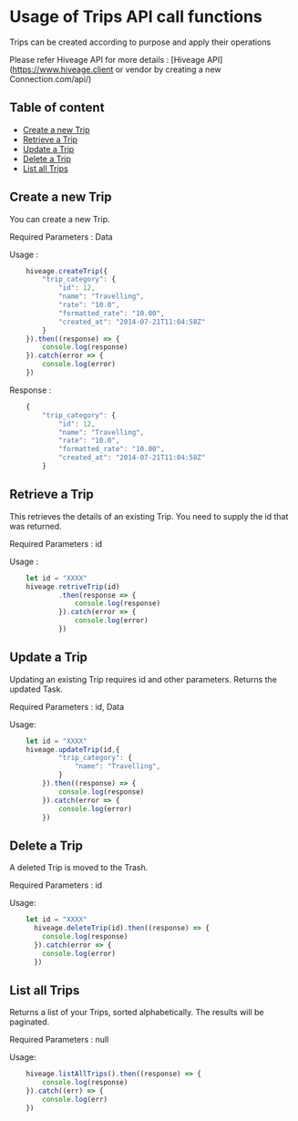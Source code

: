 # Usage of Trips API call functions

Trips can be created according to purpose and apply their operations

Please refer Hiveage API for more details : [Hiveage API](https://www.hiveage.client or vendor by creating a new Connection.com/api/)

## Table of content
- [Create a new Trip](#create-a-new-trip) 
- [Retrieve a Trip](#retrieve-a-trip) 
- [Update a Trip](#update-a-trip) 
- [Delete a Trip](#delete-a-trip)
- [List all Trips](#list-all-trips)

## Create a new Trip

You can create a new Trip.

Required Parameters : Data

Usage : 

```js
    hiveage.createTrip({
        "trip_category": {
            "id": 12,
            "name": "Travelling",
            "rate": "10.0",
            "formatted_rate": "10.00",
            "created_at": "2014-07-21T11:04:58Z"
        }
    }).then((response) => {
        console.log(response)
    }).catch(error => {
        console.log(error)
    })
```
Response :
```js
    {
        "trip_category": {
            "id": 12,
            "name": "Travelling",
            "rate": "10.0",
            "formatted_rate": "10.00",
            "created_at": "2014-07-21T11:04:58Z"
        }
```

## Retrieve a Trip

This retrieves the details of an existing Trip. You need to supply the id that was returned.

Required Parameters : id

Usage : 
```js
    let id = "XXXX"
    hiveage.retriveTrip(id)
            .then(response => {
                console.log(response)
            }).catch(error => {
                console.log(error)
            })
```

## Update a Trip

Updating an existing Trip requires id and other parameters. Returns the updated Task.

Required Parameters : id, Data

Usage:
```js
    let id = "XXXX"
    hiveage.updateTrip(id,{
            "trip_category": {
                "name": "Travelling",
            }
        }).then((response) => {
            console.log(response)
        }).catch(error => {
            console.log(error)
        })
```

## Delete a Trip

A deleted Trip is moved to the Trash.

Required Parameters : id

Usage:
```js
    let id = "XXXX"
      hiveage.deleteTrip(id).then((response) => {
        console.log(response)
      }).catch(error => {
        console.log(error)
      })
```
## List all Trips

Returns a list of your Trips, sorted alphabetically.
The results will be paginated.

Required Parameters : null

Usage:
```js
    hiveage.listAllTrips().then((response) => {
        console.log(response)
    }).catch((err) => {
        console.log(err)
    })
```


